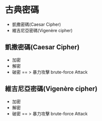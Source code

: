 # 古典密碼
- 凱撒密碼(Caesar Cipher)
- 維吉尼亞密碼(Vigenère cipher)

## 凱撒密碼(Caesar Cipher)
- 加密
- 解密
- 破密 == > 暴力攻擊 brute-force Attack


## 維吉尼亞密碼(Vigenère cipher)
- 加密
- 解密
- 破密 == > 暴力攻擊 brute-force Attack
